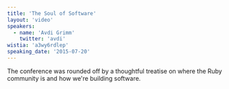 ```yaml
---
title: 'The Soul of Software'
layout: 'video'
speakers:
  - name: 'Avdi Grimm'
    twitter: 'avdi'
wistia: 'a3wy6rdlep'
speaking_date: '2015-07-20'
---
```


The conference was rounded off by a thoughtful treatise on where the Ruby community is and how we're building software.
